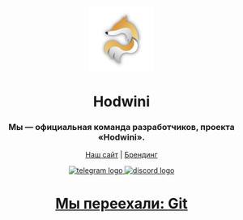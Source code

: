 <div align="center">
  <img width="128" src="https://github.com/WeilRain/hodwini/blob/main/assets/img/IHL-3-S-_1_.webp"/>
  <h1>Hodwini</h1>
  <h3>Мы — официальная команда разработчиков, проекта «Hodwini».</h3>

  <a href="https://hodwini.net" target="_blank">Наш сайт</a> | <a href="https://github.com/Hodwini/branding" target="_blank">Брендинг</a></p>
</div>

  <div align="center">
  <a href="https://t.me/hodwini" target="_blank">
    <img src="https://img.shields.io/static/v1?message=Telegram&logo=telegram&label=&color=2CA5E0&logoColor=white&labelColor=&style=for-the-badge" height="40" alt="telegram logo"/>
  </a>
  <a href="https://discord.gg/eWYBcP9SXN" target="_blank">
    <img src="https://img.shields.io/static/v1?message=Discord&logo=discord&label=&color=7289DA&logoColor=white&labelColor=&style=for-the-badge" height="40" alt="discord logo"/>
</div>

<div align="center">
  <h1>Мы переехали: <a href="https://git.hodwini.net">Git</a></h1>
  
</div>
